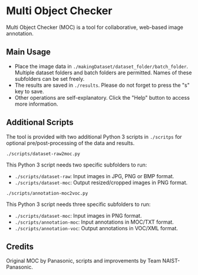 # Multi Object Checker

Multi Object Checker (MOC) is a tool for collaborative, web-based image annotation.

## Main Usage

* Place the image data in `./makingDataset/dataset_folder/batch_folder`. Multiple dataset folders and batch folders are permitted. Names of these subfolders can be set freely.
* The results are saved in `./results`. Please do not forget to press the "s" key to save.
* Other operations are self-explanatory. Click the "Help" button to access more information.

## Additional Scripts

The tool is provided with two additional Python 3 scripts in `./scritps` for optional pre/post-processing of the data and results.

`./scripts/dataset-raw2moc.py`

This Python 3 script needs two specific subfolders to run:
* `./scripts/dataset-raw`: Input images in JPG, PNG or BMP format.
* `./scripts/dataset-moc`: Output resized/cropped images in PNG format.

`./scripts/annotation-moc2voc.py`

This Python 3 script needs three specific subfolders to run:
* `./scripts/dataset-moc`: Input images in PNG format.
* `./scripts/annotation-moc`: Input annotations in MOC/TXT format.
* `./scripts/annotation-voc`: Output annotations in VOC/XML format.

## Credits

Original MOC by Panasonic, scripts and improvements by Team NAIST-Panasonic.
